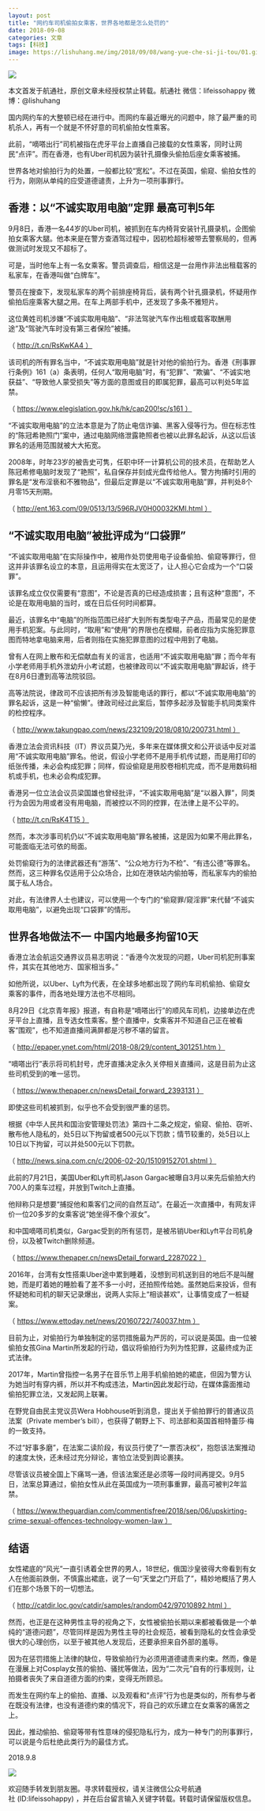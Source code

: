 ```yaml
---
layout: post
title: "网约车司机偷拍女乘客，世界各地都是怎么处罚的"
date: 2018-09-08
categories: 文章
tags: [科技]
image: https://lishuhang.me/img/2018/09/08/wang-yue-che-si-ji-tou/01.gif
---
```


![](https://mmbiz.qpic.cn/mmbiz_jpg/AdRKyBVLoHIVO6RFzlfN5LfeLibNW1eyIzGoOnYmBvEw6wE1PZXR17cEILY8RCjZ9Fibfr7feJCDnwOB1OTf4E0g/640?wx_fmt=jpeg)

本文首发于航通社，原创文章未经授权禁止转载。航通社 微信：lifeissohappy 微博：@lishuhang

国内网约车的大整顿已经在进行中。而网约车最近曝光的问题中，除了最严重的司机杀人，再有一个就是不怀好意的司机偷拍女性乘客。

此前，“嘀嗒出行”司机被指在虎牙平台上直播自己接载的女性乘客，同时让网民“点评”。而在香港，也有Uber司机因为装针孔摄像头偷拍后座女乘客被捕。

世界各地对偷拍行为的处置，一般都比较“宽松”。不过在英国，偷窥、偷拍女性的行为，刚刚从单纯的应受道德谴责，上升为一项刑事罪行。

## 香港：以“不诚实取用电脑”定罪 最高可判5年

9月8日，香港一名44岁的Uber司机，被抓到在车内椅背安装针孔摄录机，企图偷拍女乘客大腿。他本来是在警方查酒驾过程中，因初检超标被带去警察局的，但再做测试时发现又不超标了。

可是，当时他车上有一名女乘客。警员调查后，相信这是一台用作非法出租载客的私家车，在香港叫做“白牌车”。

警员在搜查下，发现私家车的两个前排座椅背后，装有两个针孔摄录机，怀疑用作偷拍后座乘客大腿之用。在车上两部手机中，还发现了多条不雅短片。

这位黄姓司机涉嫌“不诚实取用电脑”、“非法驾驶汽车作出租或载客取酬用途”及“驾驶汽车时没有第三者保险”被捕。

（ http://t.cn/RsKwKA4 ）

该司机的所有罪名当中，“不诚实取用电脑”就是针对他的偷拍行为。香港《刑事罪行条例》161（a）条表明，任何人“取用电脑”时，有“犯罪”、“欺骗”、“不诚实地获益”、“导致他人蒙受损失”等方面的意图或目的即属犯罪，最高可以判处5年监禁。

（ https://www.elegislation.gov.hk/hk/cap200!sc/s161 ）

“不诚实取用电脑”的立法本意是为了防止电信诈骗、黑客入侵等行为。但在标志性的“陈冠希艳照门”案中，通过电脑网络泄露艳照者也被以此罪名起诉，从这以后该罪名的适用范围就被大大拓宽。

2008年，时年23岁的被告史可隽，任职中环一计算机公司的技术员，在帮助艺人陈冠希修电脑时发现了“艳照”，私自保存并刻成光盘传给他人。警方拘捕时引用的罪名是“发布淫亵和不雅物品”，但最后定罪是以“不诚实取用电脑”罪，并判处8个月零15天刑期。

（ http://ent.163.com/09/0513/13/596RJV0H00032KMI.html ）

## “不诚实取用电脑”被批评成为“口袋罪”

“不诚实取用电脑”在实际操作中，被用作处罚使用电子设备偷拍、偷窥等罪行，但这并非该罪名设立的本意，且运用得实在太宽泛了，让人担心它会成为一个“口袋罪”。

该罪名成立仅仅需要有“意图”，不论是否真的已经造成损害；且有这种“意图”，不论是在取用电脑的当时，或在日后任何时间都算。

最近，该罪名中“电脑”的所指范围已经扩大到所有类型电子产品，而最常见的是使用手机犯案。与此同时，“取用”和“使用”的界限也在模糊，前者应指为实施犯罪意图而特地拿电脑来用，后者则指在实施犯罪意图的过程中用到了电脑。

曾有人在网上散布和无偿献血有关的谣言，也适用“不诚实取用电脑”罪；而今年有小学老师用手机外泄幼升小考试题，也被律政司以“不诚实取用电脑”罪起诉，终于在8月6日遭到高等法院驳回。

高等法院说，律政司不应该把所有涉及智能电话的罪行，都以“不诚实取用电脑”的罪名起诉，这是一种“偷懒”。律政司经过此案后，暂停多起涉及智能手机同类案件的检控程序。

（ http://www.takungpao.com/news/232109/2018/0810/200731.html ）

香港立法会资讯科技（IT）界议员莫乃光，多年来在媒体撰文和公开谈话中反对滥用“不诚实取用电脑”罪名。他说，假设小学老师不是用手机传试题，而是用打印的纸张传播，未必会构成犯罪；同样，假设偷窥是用胶卷相机完成，而不是用数码相机或手机，也未必会构成犯罪。

香港另一位立法会议员梁国雄也曾经批评，“不诚实取用电脑”是“以器入罪”，同类行为会因为用或者没有用电脑，而被控以不同的控罪，在法律上是不公平的。

（ http://t.cn/RsK4T15 ）

然而，本次涉事司机仍以“不诚实取用电脑”罪名被捕，这是因为如果不用此罪名，可能面临无法可依的局面。

处罚偷窥行为的法律武器还有“游荡”、“公众地方行为不检”、“有违公德”等罪名。然而，这三种罪名仅适用于公众场合，比如在港铁站内偷拍等，而私家车内的偷拍属于私人场合。

对此，有法律界人士也建议，可以使用一个专门的“偷窥罪/窥淫罪”来代替“不诚实取用电脑”，以避免出现“口袋罪”的情形。

## 世界各地做法不一 中国内地最多拘留10天

香港立法会航运交通界议员易志明说：“香港今次发现的问题，Uber司机犯刑事案件，其实在其他地方、国家相当多。”

如他所说，以Uber、Lyft为代表，在全球多地都出现了网约车司机偷拍、偷窥女乘客的事件，而各地处理方法也不尽相同。

8月29日《北京青年报》报道，有自称是“嘀嗒出行”的顺风车司机，边接单边在虎牙平台上直播，且专选女性乘客。整个直播中，女乘客并不知道自己正在被看客“围观”，也不知道直播间满屏都是污秽不堪的留言。

（ http://epaper.ynet.com/html/2018-08/29/content_301251.htm ）

“嘀嗒出行”表示将司机封号，虎牙直播决定永久关停相关直播间，这是目前为止这些司机受到的唯一惩罚。

（ https://www.thepaper.cn/newsDetail_forward_2393131 ）

即使这些司机被抓到，似乎也不会受到很严重的惩罚。

根据《中华人民共和国治安管理处罚法》第四十二条之规定，偷窥、偷拍、窃听、散布他人隐私的，处5日以下拘留或者500元以下罚款；情节较重的，处5日以上10日以下拘留，可以并处500元以下罚款。

（ http://news.sina.com.cn/c/2006-02-20/15109152701.shtml ）

此前的7月21日，美国Uber和Lyft司机Jason Gargac被曝自3月以来先后偷拍大约700人的乘车过程，并放到Twitch上直播。

他辩称只是想要“捕捉他和乘客们之间的自然互动”。在最近一次直播中，有网友评价一位20多岁的女乘客说“她坐得不像个淑女”。

和中国嘀嗒司机类似，Gargac受到的所有惩罚，是被吊销Uber和Lyft平台司机身份，以及被Twitch删除频道。

（ https://www.thepaper.cn/newsDetail_forward_2287022 ）

2016年，台湾有女性搭乘Uber途中累到睡着，没想到司机送到目的地后不是叫醒她，而是盯着她的睡脸看了差不多一小时，还拍照传给她。虽然她后来投诉，但有怀疑她和司机的聊天记录爆出，说两人实际上“相谈甚欢”，让事情变成了一桩疑案。

（ https://www.ettoday.net/news/20160722/740037.htm ）

目前为止，对偷拍行为单独制定的惩罚措施最为严厉的，可以说是英国。由一位被偷拍女孩Gina Martin所发起的行动，倡议将偷拍行为列为性犯罪，这最终成为正式法律。

2017年，Martin曾指控一名男子在音乐节上用手机偷拍她的裙底，但因为警方认为她当时有穿内裤，所以并不构成违法，Martin因此发起行动，在媒体露面推动偷拍犯罪立法，又发起网上联署。

在野党自由民主党议员Wera Hobhouse听到消息，提出关于偷拍罪行的普通议员法案（Private member’s bill），也获得了朝野上下、司法部和英国首相特蕾莎·梅的一致支持。

不过“好事多磨”，在法案二读阶段，有议员行使了“一票否决权”，抱怨该法案推动的速度太快，还未经过充分辩论，害怕立法受到舆论裹挟。

尽管该议员被全国上下痛骂一通，但该法案还是必须等一段时间再提交。9月5日，法案总算通过，偷拍女性从此在英国成为一项刑事重罪，最高可被判2年监禁。

（ https://www.theguardian.com/commentisfree/2018/sep/06/upskirting-crime-sexual-offences-technology-women-law ）

## 结语

女性裙底的“风光”一直引诱着全世界的男人，18世纪，俄国沙皇彼得大帝看到有女人在他面前跌倒，不慎露出裙底，说了一句“天堂之门开启了”，精妙地概括了男人们在那个场景下的一切想法。

（ http://catdir.loc.gov/catdir/samples/random042/97010892.html ）

然而，也正是在这种男性主导的视角之下，女性被偷拍长期以来都被看做是一个单纯的“道德问题”，尽管同样是因为男性主导的社会规范，被看到隐私的女性会承受很大的心理创伤，以至于被其他人发现后，还要承担来自外部的羞辱。

因为在惩罚措施上法律的缺位，导致偷拍行为必须用道德谴责来约束。然而，像是在漫展上对Cosplay女孩的偷拍、骚扰等做法，因为“二次元”自有的行事规则，让拍摄者丧失了来自道德方面的约束，变得无所顾忌。

而发生在网约车上的偷拍、直播、以及观看和“点评”行为也是类似的，所有参与者在既没有法律，也没有道德约束的情况下，将自己的欢乐建立在女乘客的痛苦之上。

因此，推动偷拍、偷窥等带有性意味的侵犯隐私行为，成为一种专门的刑事罪行，可以说是今后杜绝此类行为的最佳方式。

2018.9.8

![](https://lishuhang.me/img/2018/09/08/wang-yue-che-si-ji-tou/01.gif)

欢迎随手转发到朋友圈。寻求转载授权，请关注微信公众号航通社 (ID:lifeissohappy) ，并在后台留言输入关键字转载。转载时请保留版权信息。